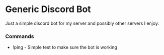Generic Discord Bot
=========

Just a simple discord bot for my server and possibly other servers I enjoy.

### Commands

* !ping - Simple test to make sure the bot is working